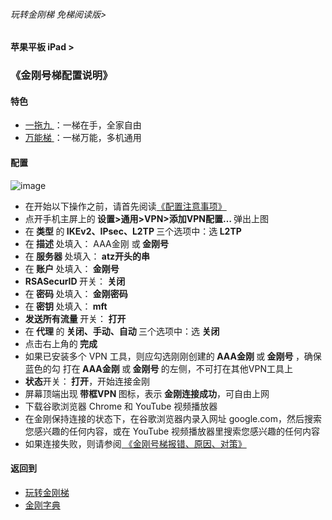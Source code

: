 ###### 玩转金刚梯 免梯阅读版>
#### 苹果平板 iPad >
### 《金刚号梯配置说明》

#### 特色
  - [ 一拖九 ](https://github.com/a2zitpro/web/blob/master/LadderFree/kkDictionary/OneForNine.md)：一梯在手，全家自由
  - [ 万能梯 ](https://github.com/a2zitpro/web/blob/master/LadderFree/kkDictionary/KKLadderKKIDMultipurpose.md)：一梯万能，多机通用
 
#### 配置
![image](https://github.com/a2zitpro/web/blob/master/24491F5B-F762-4C61-AB73-50B2F409CF92.jpeg)
- 在开始以下操作之前，请首先阅读[《配置注意事项》](https://github.com/a2zitpro/web/blob/master/LadderFree/kkDictionary/ConsiderationsWhileConfigureKKID.md)
- 点开手机主屏上的<strong> 设置>通用>VPN>添加VPN配置… </strong> 弹出上图
- 在<strong> 类型 </strong>的<strong> IKEv2、IPsec、L2TP </strong>三个选项中：选<strong>  L2TP </strong>
- 在<strong> 描述 </strong>处填入：</strong> AAA金刚 </strong>或<strong> 金刚号 </strong> 
- 在<strong> 服务器 </strong> 处填入：<strong>  atz开头的串 </strong> 
- 在<strong> 账户 </strong>处填入：<strong> 金刚号 </strong>
- <strong>RSASecurID </strong>开关：<strong> 关闭 </strong> 
- 在<strong> 密码 </strong>处填入：<strong> 金刚密码 </strong>
- 在<strong> 密钥 </strong>处填入：<strong> mft </strong>
- <strong> 发送所有流量 </strong>开关：<strong> 打开</strong> 
- 在<strong> 代理 </strong>的<strong> 关闭、手动、自动 </strong>三个选项中：选<strong> 关闭 </strong> 
- 点击右上角的<strong> 完成</strong> 
- 如果已安装多个 VPN 工具，则应勾选刚刚创建的<strong> AAA金刚 </strong>或<strong> 金刚号 </strong>，确保 蓝色的勾 打在<strong> AAA金刚 </strong>或<strong> 金刚号 </strong>的左侧，不可打在其他VPN工具上
- <strong>状态</strong>开关：<strong> 打开</strong>，开始连接金刚
- 屏幕顶端出现<strong> 带框VPN </strong>图标，表示<strong> 金刚连接成功</strong>，可自由上网
- 下载谷歌浏览器 Chrome 和 YouTube 视频播放器
- 在金刚保持连接的状态下，在谷歌浏览器内录入网址 google.com，然后搜索您感兴趣的任何内容，或在 YouTube 视频播放器里搜索您感兴趣的任何内容
- 如果连接失败，则请参阅[ 《金刚号梯报错、原因、对策》](https://github.com/a2zitpro/web/blob/master/LadderFree/kkDictionary/KKLadderKKIDErroMessage.md)


#### 返回到
- [玩转金刚梯](https://github.com/a2zitpro/web/blob/master/LadderFree/A.md)
- [金刚字典](https://github.com/a2zitpro/web/blob/master/LadderFree/kkDictionary/KKDictionary.md)
